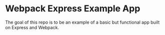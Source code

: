 # Webpack Express Example App

The goal of this repo is to be an example of a basic but functional app built on Express and Webpack.
